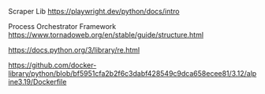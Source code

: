 Scraper Lib
https://playwright.dev/python/docs/intro

Process Orchestrator Framework  
https://www.tornadoweb.org/en/stable/guide/structure.html


https://docs.python.org/3/library/re.html 

https://github.com/docker-library/python/blob/bf5951cfa2b2f6c3dabf428549c9dca658ecee81/3.12/alpine3.19/Dockerfile